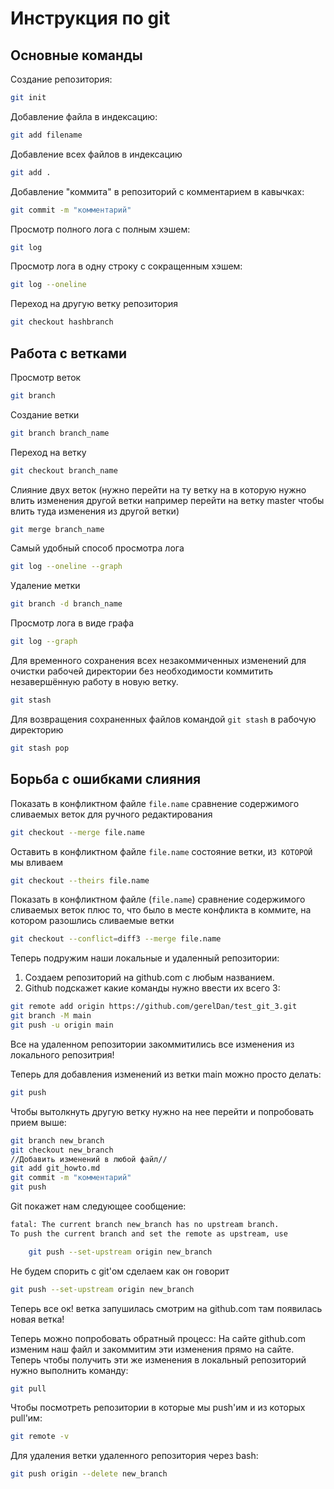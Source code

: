 # Инструкция по git
## Основные команды
Создание репозитория:
```sh
git init
```

Добавление файла в индексацию:
```sh
git add filename
```
Добавление всех файлов в индексацию
```sh
git add .
```
Добавление "коммита" в репозиторий с комментарием в кавычках:
```sh
git commit -m "комментарий"
```
Просмотр полного лога с полным хэшем:
```sh
git log
```
Просмотр лога в одну строку с сокращенным хэшем:
```sh
git log --oneline
```
Переход на другую ветку репозитория
```sh
git checkout hashbranch 
```
## Работа с ветками
Просмотр веток
```sh
git branch
```

Создание ветки
```sh
git branch branch_name
```

Переход на ветку
```sh
git checkout branch_name
```

Слияние двух веток (нужно перейти на ту ветку на в которую нужно влить изменения другой ветки например перейти на ветку master чтобы влить туда изменения из другой ветки)
```sh
git merge branch_name
```

Самый удобный способ просмотра лога
```sh
git log --oneline --graph
```
Удаление метки
```sh
git branch -d branch_name
```

Просмотр лога в виде графа
```sh
git log --graph
```

Для временного сохранения всех незакоммиченных изменений для очистки рабочей директории без необходимости коммитить незавершённую работу в новую ветку.
```sh
git stash
```

Для возвращения сохраненных файлов командой ```git stash``` в рабочую директорию
```sh
git stash pop
```

## Борьба с ошибками слияния

Показать в конфликтном файле ```file.name``` сравнение содержимого сливаемых веток для ручного редактирования
```sh
git checkout --merge file.name
```

Оставить в конфликтном файле ```file.name``` состояние ветки, ```ИЗ КОТОРОЙ``` мы вливаем
```sh
git checkout --theirs file.name
```
Показать в конфликтном файле (```file.name```) сравнение содержимого сливаемых веток плюс то, что было в месте конфликта в коммите, на котором разошлись сливаемые ветки
```sh
git checkout --conflict=diff3 --merge file.name
```

Теперь подружим наши локальные и удаленный репозитории:
1. Создаем репозиторий на github.com с любым названием.
2. Github подскажет какие команды нужно ввести их всего 3:
```sh
git remote add origin https://github.com/gerelDan/test_git_3.git
git branch -M main
git push -u origin main
```
Все на удаленном репозитории закоммитились все изменения из локального репозитрия!

 Теперь для добавления изменений из ветки main можно просто делать:
 ```sh
 git push
 ```
Чтобы вытолкнуть другую ветку нужно на нее перейти и попробовать прием выше:
```sh
git branch new_branch
git checkout new_branch
//Добавить изменений в любой файл//
git add git_howto.md
git commit -m "комментарий"
git push
```
Git покажет нам следующее сообщение:
```sh
fatal: The current branch new_branch has no upstream branch.
To push the current branch and set the remote as upstream, use

    git push --set-upstream origin new_branch
```
Не будем спорить с git'ом сделаем как он говорит
```sh
git push --set-upstream origin new_branch
```
Теперь все ок! ветка запушилась смотрим на github.com там появилась новая ветка!

 Теперь можно попробовать обратный процесс:
 На сайте github.com изменим наш файл и закоммитим эти изменения прямо на сайте.
 Теперь чтобы получить эти же изменения в локальный репозиторий нужно выполнить команду:
 ```sh
 git pull
```
Чтобы посмотреть репозитории в которые мы push'им и из которых pull'им:
```sh
git remote -v
```
Для удаления ветки удаленного репозитория через bash:
```sh
git push origin --delete new_branch
```
